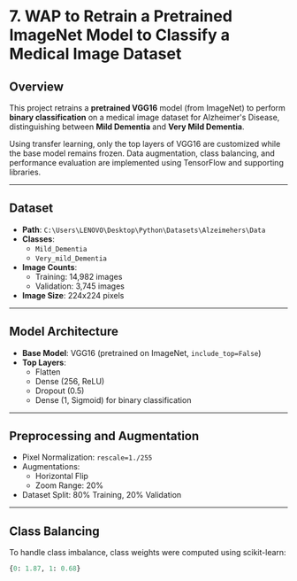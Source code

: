 # 7. WAP to Retrain a Pretrained ImageNet Model to Classify a Medical Image Dataset

## Overview

This project retrains a **pretrained VGG16** model (from ImageNet) to perform **binary classification** on a medical image dataset for Alzheimer's Disease, distinguishing between **Mild Dementia** and **Very Mild Dementia**.

Using transfer learning, only the top layers of VGG16 are customized while the base model remains frozen. Data augmentation, class balancing, and performance evaluation are implemented using TensorFlow and supporting libraries.

---

## Dataset

- **Path**: `C:\Users\LENOVO\Desktop\Python\Datasets\Alzeimehers\Data`
- **Classes**:
  - `Mild_Dementia`
  - `Very_mild_Dementia`
- **Image Counts**:
  - Training: 14,982 images
  - Validation: 3,745 images
- **Image Size**: 224x224 pixels

---

## Model Architecture

- **Base Model**: VGG16 (pretrained on ImageNet, `include_top=False`)
- **Top Layers**:
  - Flatten
  - Dense (256, ReLU)
  - Dropout (0.5)
  - Dense (1, Sigmoid) for binary classification

---

## Preprocessing and Augmentation

- Pixel Normalization: `rescale=1./255`
- Augmentations:
  - Horizontal Flip
  - Zoom Range: 20%
- Dataset Split: 80% Training, 20% Validation

---

## Class Balancing

To handle class imbalance, class weights were computed using scikit-learn:

```python
{0: 1.87, 1: 0.68}
